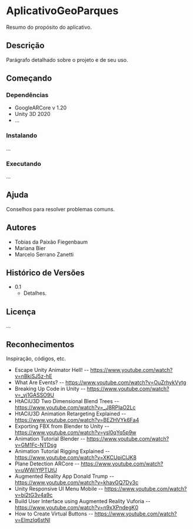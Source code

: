 # AplicativoGeoParques
Resumo do propósito do aplicativo.

## Descrição
Parágrafo detalhado sobre o projeto e de seu uso.

## Começando

### Dependências
- GoogleARCore v 1.20
- Unity 3D 2020
- ...
### Instalando
...

### Executando
...

## Ajuda
Conselhos para resolver problemas comuns.

## Autores
- Tobias da Paixão Fiegenbaum
- Mariana Bier
- Marcelo Serrano Zanetti

## Histórico de Versões
* 0.1 
  * Detalhes.
  
## Licença
...

## Reconhecimentos
Inspiração, códigos, etc.
* Escape Unity Animator Hell! -- https://www.youtube.com/watch?v=nBkiSJ5z-hE
* What Are Events? -- https://www.youtube.com/watch?v=OuZrhykVytg
* Breaking Up Code in Unity -- https://www.youtube.com/watch?v=_vj1GASSO9U
* HtACiU3D Two Dimensional Blend Trees -- https://www.youtube.com/watch?v=_J8RPIaO2Lc
* HtACiU3D Animation Retargeting Explained -- https://www.youtube.com/watch?v=BEZHVYk6Fa4
* Exporting FBX from Blender to Unity -- https://www.youtube.com/watch?v=ysl0qYq5p9w
* Animation Tutorial Blender -- https://www.youtube.com/watch?v=GM1Fc-NTDsg
* Animation Tutorial Rigging Explained -- https://www.youtube.com/watch?v=XKCUpiClJK8
* Plane Detection ARCore -- https://www.youtube.com/watch?v=uWWiYfPTUtU
* Augmented Reality App Donald Trump -- https://www.youtube.com/watch?v=khavGQ7Dy3c
* Unity Responsive UI Menu Mobile -- https://www.youtube.com/watch?v=bi2tG3v4a9c
* Build User Interface using Augmented Reality Vuforia -- https://www.youtube.com/watch?v=n9xXPndegK0
* How to Create Virtual Buttons -- https://www.youtube.com/watch?v=ElmzIq6stNI
